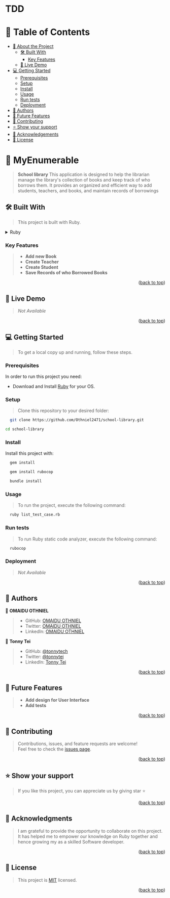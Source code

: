 # TDD

# 📗 Table of Contents

- [📖 About the Project](#about-project)
  - [🛠 Built With](#built-with)
    - [Key Features](#key-features)
  - [🚀 Live Demo](#live-demo)
- [💻 Getting Started](#getting-started)
  - [Prerequisites](#prerequisites)
  - [Setup](#setup)
  - [Install](#install)
  - [Usage](#usage)
  - [Run tests](#run-tests)
  - [Deployment](#deployment)
- [👥 Authors](#authors)
- [🔭 Future Features](#future-features)
- [🤝 Contributing](#contributing)
- [⭐️ Show your support](#support)
- [🙏 Acknowledgements](#acknowledgements)
- [📝 License](#license)

# 📖 MyEnumerable <a name="about-project"></a>

> **School library** This application is designed to help the librarian manage the library's collection of books and keep track of who borrows them. It provides an organized and efficient way to add students, teachers, and books, and maintain records of borrowings

## 🛠 Built With <a name="built-with"></a>

> This project is built with Ruby.

<details>
  <summary>Ruby</summary>
  <ul>
    <li><a href="https://www.ruby-lang.org/en/">Ruby - A Programmer's Best Friend</a></li>
  </ul>
</details>

### Key Features <a name="key-features"></a>

> - **Add new Book**
> - **Create Teacher**
> - **Create Student**
> - **Save Records of who Borrowed Books**

<p align="right">(<a href="#readme-top">back to top</a>)</p>

## 🚀 Live Demo <a name="live-demo"></a>

> _Not Available_

<p align="right">(<a href="#readme-top">back to top</a>)</p>

## 💻 Getting Started <a name="getting-started"></a>

> To get a local copy up and running, follow these steps.

### Prerequisites

In order to run this project you need:

- Download and Install [Ruby](https://www.ruby-lang.org/en/downloads/) for your OS.

### Setup

> Clone this repository to your desired folder:

```sh
  git clone https://github.com/Othniel2471/school-library.git
```

```sh
cd school-library
```

### Install

Install this project with:

```sh
  gem install
```

```sh
  gem install rubocop
```

```sh
  bundle install
```

### Usage

> To run the project, execute the following command:

```sh
  ruby list_test_case.rb
```

### Run tests

> To run Ruby static code analyzer, execute the following command:

```sh
  rubocop
```

### Deployment

> _Not Available_

<p align="right">(<a href="#readme-top">back to top</a>)</p>

## 👥 Authors <a name="authors"></a>

👤 **OMAIDU OTHNIEL**

> - GitHub: [OMAIDU OTHNIEL](https://github.com/othniel2471)
> - Twitter: [OMAIDU OTHNIEL](https://twitter.com/@Oomaidu)
> - LinkedIn: [OMAIDU OTHNIEL](https://www.linkedin.com/in/othniel-omaidu-3350a9164)

👤 **Tonny Tei**

> - GitHub: [@tonnytech](https://github.com/tonnytech)
> - Twitter: [@tonnytei](https://twitter.com/tonnytei)
> - LinkedIn: [Tonny Tei](https://www.linkedin.com/in/tonnytei/)

<p align="right">(<a href="#readme-top">back to top</a>)</p>

## 🔭 Future Features <a name="future-features"></a>

> - **Add design for User Interface**
> - **Add tests**

<p align="right">(<a href="#readme-top">back to top</a>)</p>

## 🤝 Contributing <a name="contributing"></a>

> Contributions, issues, and feature requests are welcome!
> <br>
> Feel free to check the [issues page](https://github.com/Othniel2471/school-library/issues).

<p align="right">(<a href="#readme-top">back to top</a>)</p>

## ⭐️ Show your support <a name="support"></a>

> If you like this project, you can appreciate us by giving star ⭐

<p align="right">(<a href="#readme-top">back to top</a>)</p>

## 🙏 Acknowledgments <a name="acknowledgements"></a>

> I am grateful to provide the opportunity to collaborate on this project. It has helped me to empower our knowledge on Ruby together and hence growing my as a skilled Software developer.

<p align="right">(<a href="#readme-top">back to top</a>)</p>

## 📝 License <a name="license"></a>

> This project is [MIT](LICENSE) licensed.

<p align="right">(<a href="#readme-top">back to top</a>)</p>
